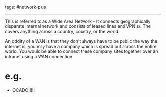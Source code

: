 tags: #network-plus

---
This is referred to as a Wide Area Network - It connects geographically disparate internal network and consists of leased lines and VPN's/. The covers anything across a country, country, or the world. 

An oddity of a WAN is that they don't always have to be public the way the internet is, you may have a company which is spread out across the entire world. You would be able to connect these company sites together over an intranet using a WAN connection

# e.g.
- OCADO!!!!!